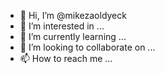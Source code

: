 - 👋 Hi, I’m @mikezaoldyeck
- 👀 I’m interested in ...
- 🌱 I’m currently learning ...
- 💞️ I’m looking to collaborate on ...
- 📫 How to reach me ...

<!---
mikezaoldyeck/mikezaoldyeck is a ✨ special ✨ repository because its `README.md` (this file) appears on your GitHub profile.
You can click the Preview link to take a look at your changes.
--->
